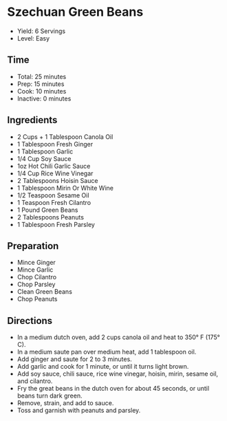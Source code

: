 # Szechuan Green Beans

* Yield: 6 Servings
* Level: Easy

## Time

* Total: 25 minutes
* Prep: 15 minutes
* Cook: 10 minutes
* Inactive: 0 minutes

## Ingredients

* 2 Cups  + 1 Tablespoon Canola Oil
* 1 Tablespoon Fresh Ginger
* 1 Tablespoon Garlic
* 1/4 Cup Soy Sauce
* 1oz Hot Chili Garlic  Sauce
* 1/4 Cup Rice Wine Vinegar
* 2 Tablespoons Hoisin Sauce
* 1 Tablespoon Mirin Or White Wine
* 1/2 Teaspoon Sesame Oil
* 1 Teaspoon Fresh Cilantro
* 1 Pound Green Beans
* 2 Tablespoons Peanuts
* 1 Tablespoon Fresh Parsley

## Preparation

* Mince Ginger
* Mince Garlic
* Chop Cilantro
* Chop Parsley
* Clean Green Beans
* Chop Peanuts

## Directions

* In a medium dutch oven, add 2 cups canola oil and heat to 350&deg; F (175&deg; C).
* In a medium saute pan over medium heat, add 1 tablespoon oil.
* Add ginger and saute for 2 to 3 minutes.
* Add garlic and cook for 1 minute, or until it turns light brown.
* Add soy sauce, chili sauce, rice wine vinegar, hoisin, mirin, sesame oil, and cilantro.
* Fry the great beans in the dutch oven for about 45 seconds, or until beans turn dark green.
* Remove, strain, and add to sauce.
* Toss and garnish with peanuts and parsley.